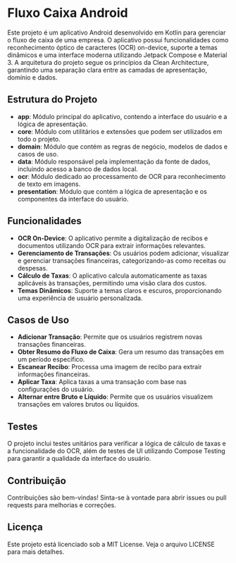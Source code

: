 # Fluxo Caixa Android

Este projeto é um aplicativo Android desenvolvido em Kotlin para gerenciar o fluxo de caixa de uma empresa. O aplicativo possui funcionalidades como reconhecimento óptico de caracteres (OCR) on-device, suporte a temas dinâmicos e uma interface moderna utilizando Jetpack Compose e Material 3. A arquitetura do projeto segue os princípios da Clean Architecture, garantindo uma separação clara entre as camadas de apresentação, domínio e dados.

## Estrutura do Projeto

- **app**: Módulo principal do aplicativo, contendo a interface do usuário e a lógica de apresentação.
- **core**: Módulo com utilitários e extensões que podem ser utilizados em todo o projeto.
- **domain**: Módulo que contém as regras de negócio, modelos de dados e casos de uso.
- **data**: Módulo responsável pela implementação da fonte de dados, incluindo acesso a banco de dados local.
- **ocr**: Módulo dedicado ao processamento de OCR para reconhecimento de texto em imagens.
- **presentation**: Módulo que contém a lógica de apresentação e os componentes da interface do usuário.

## Funcionalidades

- **OCR On-Device**: O aplicativo permite a digitalização de recibos e documentos utilizando OCR para extrair informações relevantes.
- **Gerenciamento de Transações**: Os usuários podem adicionar, visualizar e gerenciar transações financeiras, categorizando-as como receitas ou despesas.
- **Cálculo de Taxas**: O aplicativo calcula automaticamente as taxas aplicáveis às transações, permitindo uma visão clara dos custos.
- **Temas Dinâmicos**: Suporte a temas claros e escuros, proporcionando uma experiência de usuário personalizada.

## Casos de Uso

- **Adicionar Transação**: Permite que os usuários registrem novas transações financeiras.
- **Obter Resumo do Fluxo de Caixa**: Gera um resumo das transações em um período específico.
- **Escanear Recibo**: Processa uma imagem de recibo para extrair informações financeiras.
- **Aplicar Taxa**: Aplica taxas a uma transação com base nas configurações do usuário.
- **Alternar entre Bruto e Líquido**: Permite que os usuários visualizem transações em valores brutos ou líquidos.

## Testes

O projeto inclui testes unitários para verificar a lógica de cálculo de taxas e a funcionalidade do OCR, além de testes de UI utilizando Compose Testing para garantir a qualidade da interface do usuário.

## Contribuição

Contribuições são bem-vindas! Sinta-se à vontade para abrir issues ou pull requests para melhorias e correções.

## Licença

Este projeto está licenciado sob a MIT License. Veja o arquivo LICENSE para mais detalhes.